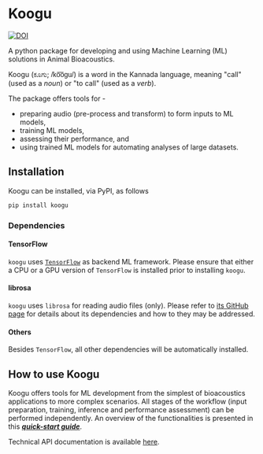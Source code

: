 Koogu
=======
[![DOI](https://zenodo.org/badge/255961543.svg)](https://zenodo.org/badge/latestdoi/255961543)

A python package for developing and using Machine Learning (ML) solutions in
Animal Bioacoustics.  

Koogu (ಕೂಗು; <span style="font-family: arial,sans-serif">/ko͞ogu/</span>) is a word in the Kannada language, meaning "call" (used as a
_noun_) or "to call" (used as a _verb_).

The package offers tools for -
* preparing audio (pre-process and transform) to form inputs to ML models,
* training ML models,
* assessing their performance, and
* using trained ML models for automating analyses of large datasets.

Installation
------------

Koogu can be installed, via PyPI, as follows
```bash
pip install koogu
```

### Dependencies
#### TensorFlow
`koogu` uses [`TensorFlow`](https://www.tensorflow.org/) as backend ML framework. Please ensure that either a
CPU or a GPU version of `TensorFlow` is installed prior to installing `koogu`.
#### librosa
`koogu` uses `librosa` for reading audio files (only). Please refer to [its
GitHub page](https://github.com/librosa/librosa) for details about its
dependencies and how to they may be addressed.
#### Others
Besides `TensorFlow`, all other dependencies will be automatically installed.

How to use Koogu
----------
Koogu offers tools for ML development from the simplest of bioacoustics
applications to more complex scenarios. All stages of the workflow 
(input preparation, training, inference and performance assessment) can be performed independently.
An overview of the functionalities is presented in this ***[quick-start guide](HOWTO.md)***.

Technical API documentation is available [here](https://shyamblast.github.io/Koogu/).
